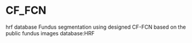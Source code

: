 # CF_FCN
hrf database
Fundus segmentation using designed CF-FCN based on the public fundus images database:HRF

